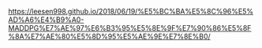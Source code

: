 https://leesen998.github.io/2018/06/19/%E5%BC%BA%E5%8C%96%E5%AD%A6%E4%B9%A0-MADDPG%E7%AE%97%E6%B3%95%E5%8E%9F%E7%90%86%E5%8F%8A%E7%AE%80%E5%8D%95%E5%AE%9E%E7%8E%B0/
